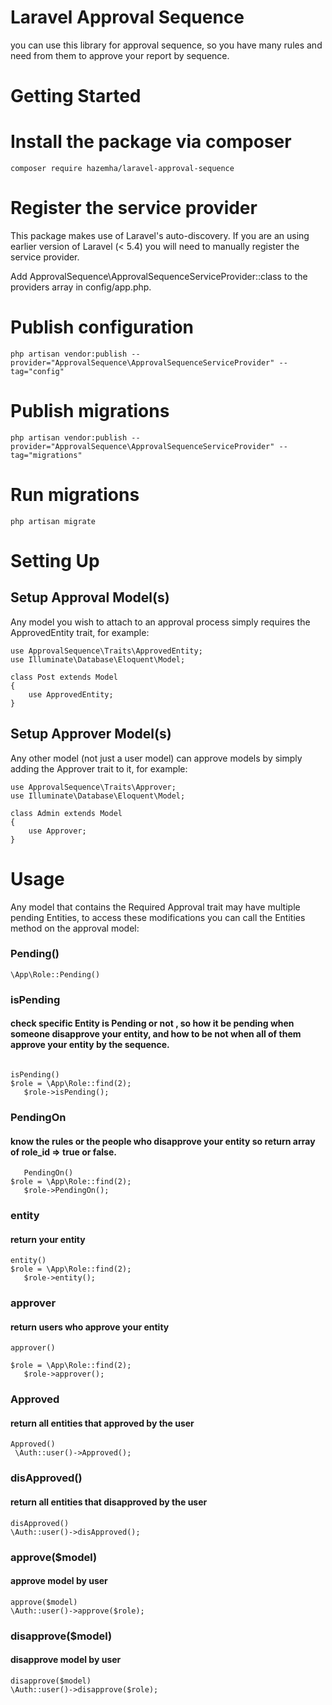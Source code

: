 
# Laravel Approval Sequence
you can use this library for approval sequence, so you have many rules and need from them to approve your report by sequence.
# Getting Started

# Install the package via composer
```
composer require hazemha/laravel-approval-sequence
```

# Register the service provider

This package makes use of Laravel's auto-discovery. If you are an using earlier version of Laravel (< 5.4) you will need to manually register the service provider.

Add ApprovalSequence\ApprovalSequenceServiceProvider::class to the providers array in config/app.php.



# Publish configuration
```
php artisan vendor:publish --provider="ApprovalSequence\ApprovalSequenceServiceProvider" --tag="config"
```

# Publish migrations
```
php artisan vendor:publish --provider="ApprovalSequence\ApprovalSequenceServiceProvider" --tag="migrations"
```
# Run migrations
```
php artisan migrate
```

# Setting Up

## Setup Approval Model(s)
Any model you wish to attach to an approval process simply requires the ApprovedEntity trait, for example:
```
use ApprovalSequence\Traits\ApprovedEntity;
use Illuminate\Database\Eloquent\Model;

class Post extends Model
{
    use ApprovedEntity;
}

```


## Setup Approver Model(s)
Any other model (not just a user model) can approve models by simply adding the Approver trait to it, for example:
```
use ApprovalSequence\Traits\Approver;
use Illuminate\Database\Eloquent\Model;

class Admin extends Model
{
    use Approver;
}
```


# Usage
Any model that contains the Required Approval trait may have multiple pending Entities, to access these modifications you can call the Entities method on the approval model:

### Pending()
```
\App\Role::Pending()

```
### isPending
#### check specific Entity is Pending or not , so how it be pending when someone disapprove your entity, and how to be not when all of them approve your entity by the sequence.


```

isPending()
$role = \App\Role::find(2);
   $role->isPending();
```
### PendingOn
####  know the rules or the people who disapprove your entity so return array of role_id => true or false.

```
   PendingOn()
$role = \App\Role::find(2);
   $role->PendingOn();

```
### entity
#### return your entity
```
entity()
$role = \App\Role::find(2);
   $role->entity();
```
### approver
#### return users who approve your entity

```
approver()

$role = \App\Role::find(2);
   $role->approver();
```
### Approved
#### return all entities that approved by the user

```
Approved()
 \Auth::user()->Approved();
 ```
### disApproved()
#### return all entities that disapproved by the user

 ```
disApproved()
 \Auth::user()->disApproved();
 ```
### approve($model)
 #### approve model by user
 ```
approve($model)
\Auth::user()->approve($role);
```
### disapprove($model)
#### disapprove model by user

```
disapprove($model)
\Auth::user()->disapprove($role);
```

